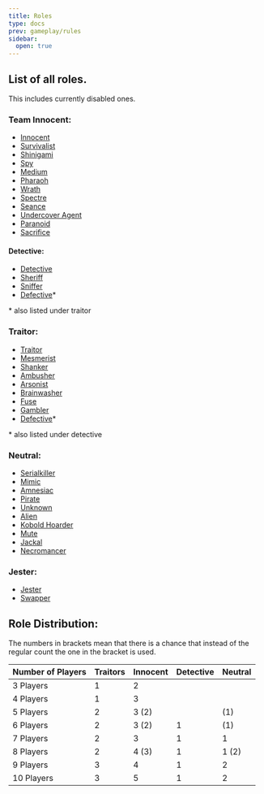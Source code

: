 ```yaml
---
title: Roles
type: docs
prev: gameplay/rules
sidebar:
  open: true
---
```


## List of all roles.

This includes currently disabled ones.

### Team Innocent:

- [Innocent](innocent)
- [Survivalist](innocent/survivalist)
- [Shinigami](innocent/shinigami)
- [Spy](innocent/spy)
- [Medium](innocent/medium)
- [Pharaoh](innocent/pharaoh)
- [Wrath](innocent/wrath)
- [Spectre](innocent/spectre)
- [Seance](innocent/seance)
- [Undercover Agent](innocent/undercover-agent)
- [Paranoid](innocent/paranoid)
- [Sacrifice](innocent/sacrifice)

#### Detective:

- [Detective](innocent/detective)
- [Sheriff](innocent/detective/sheriff)
- [Sniffer](innocent/detective/sniffer)
- [Defective](traitor/defective)\*

\* also listed under traitor

### Traitor:

- [Traitor](traitor)
- [Mesmerist](traitor/mesmerist)
- [Shanker](traitor/shanker)
- [Ambusher](traitor/ambusher)
- [Arsonist](traitor/arsonist)
- [Brainwasher](traitor/brainwasher)
- [Fuse](traitor/fuse)
- [Gambler](traitor/gambler)
- [Defective](traitor/defective)\*

\* also listed under detective

### Neutral:

- [Serialkiller](serialkiller)
- [Mimic](mimic)
- [Amnesiac](amnesiac)
- [Pirate](pirate)
- [Unknown](unknown)
- [Alien](alien)
- [Kobold Hoarder](kobold%20holder)
- [Mute](mute)
- [Jackal](disabled/jackal)
- [Necromancer](necromancer)

### Jester:

- [Jester](jester)
- [Swapper](jester/swapper)

## Role Distribution:

The numbers in brackets mean that there is a chance that instead of the regular count the one in the bracket is used.

| **Number of Players** | **Traitors** | **Innocent** | **Detective** | **Neutral** |
| --------------------- | ------------ | ------------ | ------------- | ----------- |
| 3 Players             | 1            | 2            |               |             |
| 4 Players             | 1            | 3            |               |             |
| 5 Players             | 2            | 3 (2)        |               | (1)         |
| 6 Players             | 2            | 3 (2)        | 1             | (1)         |
| 7 Players             | 2            | 3            | 1             | 1           |
| 8 Players             | 2            | 4 (3)        | 1             | 1 (2)       |
| 9 Players             | 3            | 4            | 1             | 2           |
| 10 Players            | 3            | 5            | 1             | 2           |
